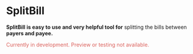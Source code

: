 # SplitBill

**SplitBill is easy to use and very helpful tool for** splitting the bills between **payers and payee.**

<div style="color: rgba(219, 97, 92);">Currently in development. Preview or testing not available.</div>
